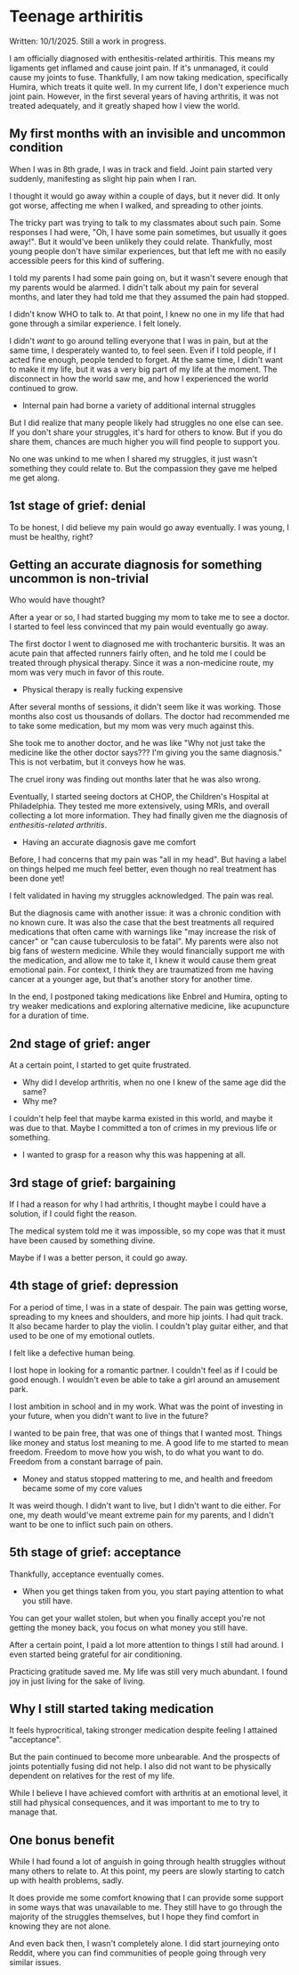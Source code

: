 # Teenage arthiritis

Written: 10/1/2025. Still a work in progress.

I am officially diagnosed with enthesitis-related arthiritis. This means my ligaments get inflamed and cause joint pain. If it's unmanaged, it could cause my joints to fuse. Thankfully, I am now taking medication, specifically Humira, which treats it quite well. In my current life, I don't experience much joint pain. However, in the first several years of having arthritis, it was not treated adequately, and it greatly shaped how I view the world.

## My first months with an invisible and uncommon condition

When I was in 8th grade, I was in track and field. Joint pain started very suddenly, manifesting as slight hip pain when I ran.

I thought it would go away within a couple of days, but it never did. It only got worse, affecting me when I walked, and spreading to other joints.

The tricky part was trying to talk to my classmates about such pain. Some responses I had were, "Oh, I have some pain sometimes, but usually it goes away!". But it would've been unlikely they could relate. Thankfully, most young people don't have similar experiences, but that left me with no easily accessible peers for this kind of suffering.

I told my parents I had some pain going on, but it wasn't severe enough that my parents would be alarmed. I didn't talk about my pain for several months, and later they had told me that they assumed the pain had stopped.

I didn't know WHO to talk to. At that point, I knew no one in my life that had gone through a similar experience. I felt lonely.

I didn't *want* to go around telling everyone that I was in pain, but at the same time, I desperately wanted to, to feel seen. Even if I told people, if I acted fine enough, people tended to forget. At the same time, I didn't want to make it my life, but it was a very big part of my life at the moment. The disconnect in how the world saw me, and how I experienced the world continued to grow.

- Internal pain had borne a variety of additional internal struggles

But I did realize that many people likely had struggles no one else can see. If you don't share your struggles, it's hard for others to know. But if you do share them, chances are much higher you will find people to support you.

No one was unkind to me when I shared my struggles, it just wasn't something they could relate to. But the compassion they gave me helped me get along.

## 1st stage of grief: denial
To be honest, I did believe my pain would go away eventually. I was young, I must be healthy, right?

## Getting an accurate diagnosis for something uncommon is non-trivial

Who would have thought?

After a year or so, I had started bugging my mom to take me to see a doctor. I started to feel less convinced that my pain would eventually go away.
<!-- TODO: link story when it's written -->

The first doctor I went to diagnosed me with trochanteric bursitis. It was an acute pain that affected runners fairly often, and he told me I could be treated through physical therapy. Since it was a non-medicine route, my mom was very much in favor of this route.

- Physical therapy is really fucking expensive

After several months of sessions, it didn't seem like it was working. Those months also cost us thousands of dollars. The doctor had recommended me to take some medication, but my mom was very much against this.

She took me to another doctor, and he was like "Why not just take the medicine like the other doctor says??? I'm giving you the same diagnosis." This is not verbatim, but it conveys how he was.

The cruel irony was finding out months later that he was also wrong.

Eventually, I started seeing doctors at CHOP, the Children's Hospital at Philadelphia. They tested me more extensively, using MRIs, and overall collecting a lot more information. They had finally given me the diagnosis of *enthesitis-related arthritis*.

- Having an accurate diagnosis gave me comfort

Before, I had concerns that my pain was "all in my head". But having a label on things helped me much feel better, even though no real treatment has been done yet!

I felt validated in having my struggles acknowledged. The pain was real.

But the diagnosis came with another issue: it was a chronic condition with no known cure. It was also the case that the best treatments all required medications that often came with warnings like "may increase the risk of cancer" or "can cause tuberculosis to be fatal". My parents were also not big fans of western medicine. While they would financially support me with the medication, and allow me to take it, I knew it would cause them great emotional pain. For context, I think they are traumatized from me having cancer at a younger age, but that's another story for another time.

In the end, I postponed taking medications like Enbrel and Humira, opting to try weaker medications and exploring alternative medicine, like acupuncture for a duration of time.

## 2nd stage of grief: anger

At a certain point, I started to get quite frustrated.

- Why did I develop arthritis, when no one I knew of the same age did the same?
- Why me?

I couldn't help feel that maybe karma existed in this world, and maybe it was due to that. Maybe I committed a ton of crimes in my previous life or something.

- I wanted to grasp for a reason why this was happening at all.

## 3rd stage of grief: bargaining

If I had a reason for why I had arthritis, I thought maybe I could have a solution, if I could fight the reason.

The medical system told me it was impossible, so my cope was that it must have been caused by something divine.

Maybe if I was a better person, it could go away.

## 4th stage of grief: depression

For a period of time, I was in a state of despair. The pain was getting worse, spreading to my knees and shoulders, and more hip joints. I had quit track. It also became harder to play the violin. I couldn't play guitar either, and that used to be one of my emotional outlets.

I felt like a defective human being.

I lost hope in looking for a romantic partner. I couldn't feel as if I could be good enough. I wouldn't even be able to take a girl around an amusement park.

I lost ambition in school and in my work. What was the point of investing in your future, when you didn't want to live in the future?

I wanted to be pain free, that was one of things that I wanted most. Things like money and status lost meaning to me. A good life to me started to mean freedom. Freedom to move how you wish, to do what you want to do. Freedom from a constant barrage of pain.

- Money and status stopped mattering to me, and health and freedom became some of my core values

It was weird though. I didn't want to live, but I didn't want to die either. For one, my death would've meant extreme pain for my parents, and I didn't want to be one to inflict such pain on others.

## 5th stage of grief: acceptance

Thankfully, acceptance eventually comes.

- When you get things taken from you, you start paying attention to what you still have.

You can get your wallet stolen, but when you finally accept you're not getting the money back, you focus on what money you still have.

After a certain point, I paid a lot more attention to things I still had around. I even started being grateful for air conditioning.

Practicing gratitude saved me. My life was still very much abundant. I found joy in just living for the sake of living.


## Why I still started taking medication

It feels hyprocritical, taking stronger medication despite feeling I attained "acceptance".

But the pain continued to become more unbearable. And the prospects of joints potentially fusing did not help. I also did not want to be physically dependent on relatives for the rest of my life.

While I believe I have achieved comfort with arthritis at an emotional level, it still had physical consequences, and it was important to me to try to manage that.


## One bonus benefit

While I had found a lot of anguish in going through health struggles without many others to relate to. At this point, my peers are slowly starting to catch up with health problems, sadly.

It does provide me some comfort knowing that I can provide some support in some ways that was unavailable to me. They still have to go through the majority of the struggles themselves, but I hope they find comfort in knowing they are not alone.

And even back then, I wasn't completely alone. I did start journeying onto Reddit, where you can find communities of people going through very similar issues.


